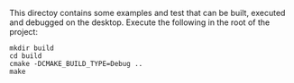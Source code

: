 
This directoy contains some examples and test that can be built, executed and debugged on the desktop. 
Execute the following in the root of the project:
```
mkdir build
cd build
cmake -DCMAKE_BUILD_TYPE=Debug ..
make
```